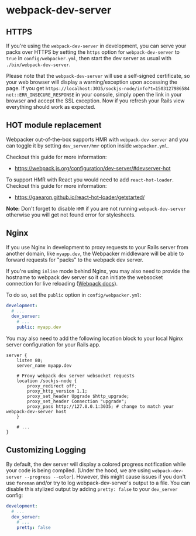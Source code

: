 # webpack-dev-server


## HTTPS

If you're using the `webpack-dev-server` in development, you can serve your packs over HTTPS
by setting the `https` option for `webpack-dev-server` to `true` in `config/webpacker.yml`,
then start the dev server as usual with `./bin/webpack-dev-server`.

Please note that the `webpack-dev-server` will use a self-signed certificate,
so your web browser will display a warning/exception upon accessing the page. If you get
`https://localhost:3035/sockjs-node/info?t=1503127986584 net::ERR_INSECURE_RESPONSE`
in your console, simply open the link in your browser and accept the SSL exception.
Now if you refresh your Rails view everything should work as expected.


## HOT module replacement

Webpacker out-of-the-box supports HMR with `webpack-dev-server` and
you can toggle it by setting `dev_server/hmr` option inside `webpacker.yml`.

Checkout this guide for more information:

- https://webpack.js.org/configuration/dev-server/#devserver-hot

To support HMR with React you would need to add `react-hot-loader`. Checkout this guide for
more information:

- https://gaearon.github.io/react-hot-loader/getstarted/

**Note:** Don't forget to disable `HMR` if you are not running `webpack-dev-server`
otherwise you will get not found error for stylesheets.


## Nginx

If you use Nginx in development to proxy requests to your Rails server from
another domain, like `myapp.dev`, the Webpacker middleware will be able to
forward requests for "packs" to the webpack dev server.

If you're using `inline` mode behind Nginx, you may also need to provide the
hostname to webpack dev server so it can initiate the websocket connection for
live reloading ([Webpack
docs](https://webpack.js.org/configuration/dev-server/#devserver-public)).

To do so, set the `public` option in `config/webpacker.yml`:

```yaml
development:
  # ...
  dev_server:
    # ...
    public: myapp.dev
```

You may also need to add the following location block to your local Nginx server
configuration for your Rails app.

```
server {
    listen 80;
    server_name myapp.dev

    # Proxy webpack dev server websocket requests
    location /sockjs-node {
        proxy_redirect off;
        proxy_http_version 1.1;
        proxy_set_header Upgrade $http_upgrade;
        proxy_set_header Connection "upgrade";
        proxy_pass http://127.0.0.1:3035; # change to match your webpack-dev-server host
    }

    # ...
}
```

## Customizing Logging

By default, the dev server will display a colored progress notification while
your code is being compiled.  (Under the hood, we are using `webpack-dev-server
--progress --color`).  However, this might cause issues if you don't use
`foreman` and/or try to log webpack-dev-server's output to a file.  You can
disable this stylized output by adding `pretty: false` to your `dev_server`
config:

```yaml
development:
  # ...
  dev_server:
    # ...
    pretty: false
```
